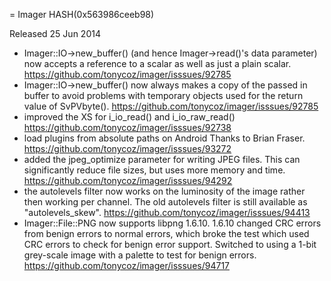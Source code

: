 = Imager HASH(0x563986ceeb98)

Released 25 Jun 2014

- Imager::IO->new_buffer() (and hence Imager->read()'s data parameter) now accepts a reference to a scalar as well as just a plain scalar. https://github.com/tonycoz/imager/isssues/92785 
- Imager::IO->new_buffer() now always makes a copy of the passed in buffer to avoid problems with temporary objects used for the return value of SvPVbyte(). https://github.com/tonycoz/imager/isssues/92785 
- improved the XS for i_io_read() and i_io_raw_read() https://github.com/tonycoz/imager/isssues/92738 
- load plugins from absolute paths on Android Thanks to Brian Fraser. https://github.com/tonycoz/imager/isssues/93272 
- added the jpeg_optimize parameter for writing JPEG files. This can significantly reduce file sizes, but uses more memory and time. https://github.com/tonycoz/imager/isssues/94292 
- the autolevels filter now works on the luminosity of the image rather then working per channel. The old autolevels filter is still available as "autolevels_skew". https://github.com/tonycoz/imager/isssues/94413 
- Imager::File::PNG now supports libpng 1.6.10. 1.6.10 changed CRC errors from benign errors to normal errors, which broke the test which used CRC errors to check for benign error support. Switched to using a 1-bit grey-scale image with a palette to test for benign errors. https://github.com/tonycoz/imager/isssues/94717